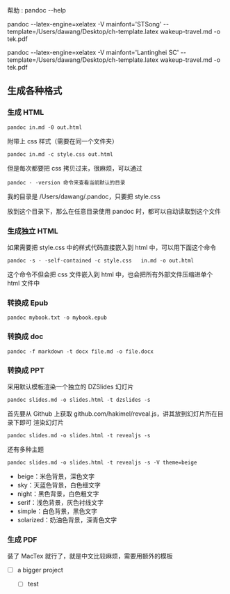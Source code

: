 帮助 : pandoc --help


pandoc --latex-engine=xelatex -V mainfont='STSong' --template=/Users/dawang/Desktop/ch-template.latex wakeup-travel.md -o tek.pdf

pandoc --latex-engine=xelatex -V mainfont='Lantinghei SC' --template=/Users/dawang/Desktop/ch-template.latex wakeup-travel.md -o tek.pdf

## 生成各种格式

### 生成 HTML

    pandoc in.md -0 out.html

附带上 css 样式（需要在同一个文件夹）

    pandoc in.md -c style.css out.html

但是每次都要把 css 拷贝过来，很麻烦，可以通过

    pandoc - -version 命令来查看当前默认的目录

我的目录是 /Users/dawang/.pandoc，只要把 style.css

放到这个目录下，那么在任意目录使用 pandoc 时，都可以自动读取到这个文件

### 生成独立 HTML

如果需要把 style.css 中的样式代码直接嵌入到 html 中，可以用下面这个命令

    pandoc -s - -self-contained -c style.css   in.md -o out.html

这个命令不但会把 css 文件嵌入到 html 中，也会把所有外部文件压缩进单个 html 文件中

### 转换成 Epub

    pandoc mybook.txt -o mybook.epub

### 转换成 doc

    pandoc -f markdown -t docx file.md -o file.docx

### 转换成 PPT

采用默认模板渲染一个独立的 DZSlides 幻灯片

    pandoc slides.md -o slides.html -t dzslides -s

首先要从 Github 上获取 github.com/hakimel/reveal.js，讲其放到幻灯片所在目录下即可
渲染幻灯片

    pandoc slides.md -o slides.html -t revealjs -s

还有多种主题

    pandoc slides.md -o slides.html -t revealjs -s -V theme=beige

+ beige：米色背景，深色文字
+ sky：天蓝色背景，白色细文字
+ night：黑色背景，白色粗文字
+ serif：浅色背景，灰色衬线文字
+ simple：白色背景，黑色文字
+ solarized：奶油色背景，深青色文字

### 生成 PDF

装了 MacTex 就行了，就是中文比较麻烦，需要用额外的模板


- [ ] a bigger project
    - [ ] test

